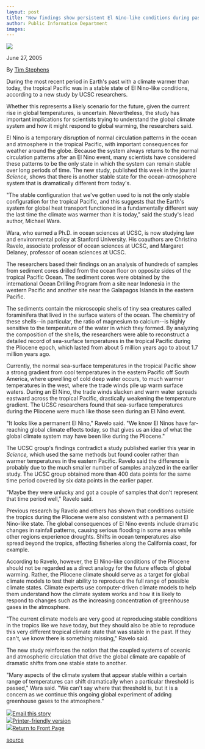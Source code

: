 ```yaml
---
layout: post
title: "New findings show persistent El Nino-like conditions during past global warming"
author: Public Information Department
images:
---
```


![][1]  
  
June 27, 2005

  
By [Tim Stephens][2]  

During the most recent period in Earth's past with a climate warmer than today, the tropical Pacific was in a stable state of El Nino-like conditions, according to a new study by UCSC researchers.

Whether this represents a likely scenario for the future, given the current rise in global temperatures, is uncertain. Nevertheless, the study has important implications for scientists trying to understand the global climate system and how it might respond to global warming, the researchers said.

El Nino is a temporary disruption of normal circulation patterns in the ocean and atmosphere in the tropical Pacific, with important consequences for weather around the globe. Because the system always returns to the normal circulation patterns after an El Nino event, many scientists have considered these patterns to be the only state in which the system can remain stable over long periods of time. The new study, published this week in the journal _Science,_ shows that there is another stable state for the ocean-atmosphere system that is dramatically different from today's.

"The stable configuration that we've gotten used to is not the only stable configuration for the tropical Pacific, and this suggests that the Earth's system for global heat transport functioned in a fundamentally different way the last time the climate was warmer than it is today," said the study's lead author, Michael Wara.

Wara, who earned a Ph.D. in ocean sciences at UCSC, is now studying law and environmental policy at Stanford University. His coauthors are Christina Ravelo, associate professor of ocean sciences at UCSC, and Margaret Delaney, professor of ocean sciences at UCSC.

The researchers based their findings on an analysis of hundreds of samples from sediment cores drilled from the ocean floor on opposite sides of the tropical Pacific Ocean. The sediment cores were obtained by the international Ocean Drilling Program from a site near Indonesia in the western Pacific and another site near the Galapagos Islands in the eastern Pacific.

The sediments contain the microscopic shells of tiny sea creatures called foraminifera that lived in the surface waters of the ocean. The chemistry of these shells--in particular, the ratio of magnesium to calcium--is highly sensitive to the temperature of the water in which they formed. By analyzing the composition of the shells, the researchers were able to reconstruct a detailed record of sea-surface temperatures in the tropical Pacific during the Pliocene epoch, which lasted from about 5 million years ago to about 1.7 million years ago.

Currently, the normal sea-surface temperatures in the tropical Pacific show a strong gradient from cool temperatures in the eastern Pacific off South America, where upwelling of cold deep water occurs, to much warmer temperatures in the west, where the trade winds pile up warm surface waters. During an El Nino, the trade winds slacken and warm water spreads eastward across the tropical Pacific, drastically weakening the temperature gradient. The UCSC researchers found that sea-surface temperatures during the Pliocene were much like those seen during an El Nino event.

"It looks like a permanent El Nino," Ravelo said. "We know El Ninos have far-reaching global climate effects today, so that gives us an idea of what the global climate system may have been like during the Pliocene."

The UCSC group's findings contradict a study published earlier this year in _Science,_ which used the same methods but found cooler rather than warmer temperatures in the eastern Pacific. Ravelo said the difference is probably due to the much smaller number of samples analyzed in the earlier study. The UCSC group obtained more than 400 data points for the same time period covered by six data points in the earlier paper.

"Maybe they were unlucky and got a couple of samples that don't represent that time period well," Ravelo said.

Previous research by Ravelo and others has shown that conditions outside the tropics during the Pliocene were also consistent with a permanent El Nino-like state. The global consequences of El Nino events include dramatic changes in rainfall patterns, causing serious flooding in some areas while other regions experience droughts. Shifts in ocean temperatures also spread beyond the tropics, affecting fisheries along the California coast, for example.

According to Ravelo, however, the El Nino-like conditions of the Pliocene should not be regarded as a direct analogy for the future effects of global warming. Rather, the Pliocene climate should serve as a target for global climate models to test their ability to reproduce the full range of possible climate states. Climate experts use computer-driven climate models to help them understand how the climate system works and how it is likely to respond to changes such as the increasing concentration of greenhouse gases in the atmosphere.

"The current climate models are very good at reproducing stable conditions in the tropics like we have today, but they should also be able to reproduce this very different tropical climate state that was stable in the past. If they can't, we know there is something missing," Ravelo said.

The new study reinforces the notion that the coupled systems of oceanic and atmospheric circulation that drive the global climate are capable of dramatic shifts from one stable state to another.

"Many aspects of the climate system that appear stable within a certain range of temperatures can shift dramatically when a particular threshold is passed," Wara said. "We can't say where that threshold is, but it is a concern as we continue this ongoing global experiment of adding greenhouse gases to the atmosphere."

![][3][Email this story][4]  
![][3][Printer-friendly version  
][5]![][3][Return to Front Page][6]

[1]: http://currents.ucsc.edu/04-05/art/map_wide.05-06-27.jpg
[2]: mailto:stephens@ucsc.edu
[3]: ../../images/bulletarrow.gif
[4]: javascript:url();document.f1.submit();
[5]: javascript:popUp();
[6]: http://currents.ucsc.edu/

[source](http://www1.ucsc.edu/currents/04-05/art/warming.asp "Permalink to warming")
